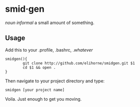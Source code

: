 smid·gen
================================
_noun informal_
a small amount of something.

Usage
-----

Add this to your .profile, .bashrc, ._whatever_

```
smidgen(){
        git clone http://github.com/elihorne/smidgen.git $1
        cd $1 && open .
}
```

Then navigate to your project directory and type:
```
smidgen [your project name]
```

Voila. Just enough to get you moving.
